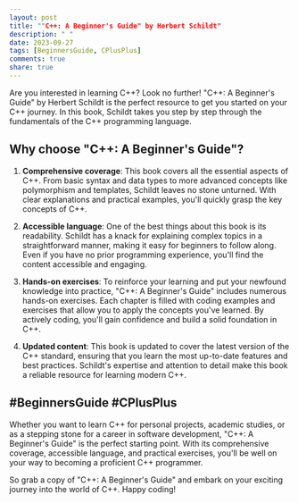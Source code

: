 ```yaml
---
layout: post
title: ""C++: A Beginner's Guide" by Herbert Schildt"
description: " "
date: 2023-09-27
tags: [BeginnersGuide, CPlusPlus]
comments: true
share: true
---
```


Are you interested in learning C++? Look no further! "C++: A Beginner's Guide" by Herbert Schildt is the perfect resource to get you started on your C++ journey. In this book, Schildt takes you step by step through the fundamentals of the C++ programming language.

## Why choose "C++: A Beginner's Guide"?

1. **Comprehensive coverage**: This book covers all the essential aspects of C++. From basic syntax and data types to more advanced concepts like polymorphism and templates, Schildt leaves no stone unturned. With clear explanations and practical examples, you'll quickly grasp the key concepts of C++.

2. **Accessible language**: One of the best things about this book is its readability. Schildt has a knack for explaining complex topics in a straightforward manner, making it easy for beginners to follow along. Even if you have no prior programming experience, you'll find the content accessible and engaging.

3. **Hands-on exercises**: To reinforce your learning and put your newfound knowledge into practice, "C++: A Beginner's Guide" includes numerous hands-on exercises. Each chapter is filled with coding examples and exercises that allow you to apply the concepts you've learned. By actively coding, you'll gain confidence and build a solid foundation in C++.

4. **Updated content**: This book is updated to cover the latest version of the C++ standard, ensuring that you learn the most up-to-date features and best practices. Schildt's expertise and attention to detail make this book a reliable resource for learning modern C++.

## #BeginnersGuide #CPlusPlus

Whether you want to learn C++ for personal projects, academic studies, or as a stepping stone for a career in software development, "C++: A Beginner's Guide" is the perfect starting point. With its comprehensive coverage, accessible language, and practical exercises, you'll be well on your way to becoming a proficient C++ programmer.

So grab a copy of "C++: A Beginner's Guide" and embark on your exciting journey into the world of C++. Happy coding!
